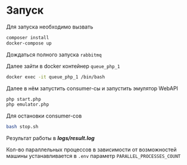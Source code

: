 # Запуск

Для запуска необходимо вызвать

```bash
composer install
docker-compose up 
```

Дождаться полного запуска `rabbitmq`

Далее зайти в docker контейнер `queue_php_1`

```bash
docker exec -it queue_php_1 /bin/bash
```

Далее в нём запустить consumer-сы и запустить эмулятор WebAPI
```bash
php start.php
php emulator.php
```

Для остановки consumer-сов
```bash
bash stop.sh
```

Результат работы в ***logs/result.log***

Кол-во параллельных процессов в зависимости от возможностей машины устанавливается в `.env` параметр `PARALLEL_PROCESSES_COUNT`
 
